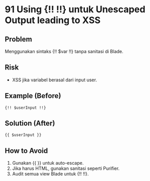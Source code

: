 # 91 Using {!! !!} untuk Unescaped Output leading to XSS

## Problem
Menggunakan sintaks {!! $var !!} tanpa sanitasi di Blade.

## Risk
- XSS jika variabel berasal dari input user.

## Example (Before)
```blade
{!! $userInput !!}
```

## Solution (After)
```blade
{{ $userInput }}
```

## How to Avoid
1. Gunakan {{ }} untuk auto-escape.
2. Jika harus HTML, gunakan sanitasi seperti Purifier.
3. Audit semua view Blade untuk {!! !!}.
